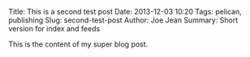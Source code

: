 Title: This is a second test post
Date: 2013-12-03 10:20
Tags: pelican, publishing
Slug: second-test-post
Author: Joe Jean
Summary: Short version for index and feeds

This is the content of my super blog post.